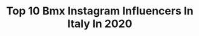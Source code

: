 ---
title: Top 10 Bmx Instagram Influencers In Italy In 2020
description: >-
  Find top bmx Instagram influencers in Italy in 2020. Most popular hashtags: #bmx #sport #gopro #skate.
platform: Instagram
hits: 9
text_top: Identify the best Instagram accounts on inBeat.
text_bottom: Our search engine aggregates 9 Instagram influencers like this in Italy for you to contact.
profiles:
  - username: "brigantetattoo"
    fullname: >-
      Brigantetattoo
    bio: >-
      BOOKING OPEN FOR MILANO - OCTOBER / NOVEMBER - 2020 -
    location: "Italy"
    followers: 302649
    engagement: 83
    commentsToLikes: 0.007802
    id: ck5hj85h0g6k40i11yk9qdpfe
    verified: false
    hashtags: "#font, #bmx, #skateboard, #hate"
  - username: "artemkarpov492"
    fullname: >-
      18 y.o
    bio: >-
      My Sponsor 🔥@ridescootershop 🔥
    location: "Italy"
    followers: 5603
    engagement: 2284
    commentsToLikes: 0.024335
    id: ck9we7713ixlb0j780xz3624e
    verified: false
    hashtags: "#bmx, #scooter, #ridescooter, #style"
  - username: "ziliandre"
    fullname: >-
      Andrea Ziliani
    bio: >-
      No Bike no Life!!! 😎🤘🏻 YouTuber // Creator for @redbullitalia // rider for @supernovagang
    location: "Italy"
    followers: 11054
    engagement: 810
    commentsToLikes: 0.007013
    id: ck8t033djqo170j78fr6v2imx
    verified: false
    hashtags: "#bicycle, #freeride, #sport, #mtblifestyle"
  - username: "lele.aspro"
    fullname: >-
      Lele Aspro
    bio: >-
      Creativity Creator 📸 Gopro Founder: @herosquadvt Admin: @gosoulcommunity 🌐 Sponsor: Bluefin - Blueprint WonkyBoard - Ruroc 📩 Sponsorship: Email o Dm
    location: "Italy"
    followers: 6114
    engagement: 647
    commentsToLikes: 0.033575
    id: ck5zsnlxcyufy0i14r4achfp4
    verified: false
    hashtags: "#paddleboard, #cycling, #photooftheday, #surf"
  - username: "e30queen"
    fullname: >-
      CT
    bio: >-
      BMW E30’s E24 E28 Audi RS4 Car Enthusiast @e30_jv 🤴🏽❤️
    location: "Italy"
    followers: 27558
    engagement: 179
    commentsToLikes: 0.019742
    id: ck13aa4e2pdku0i197t4n2wp2
    verified: false
    hashtags: "#c141ret, #e30, #cardrawing, #caricature"
  - username: "dilettacurra"
    fullname: >-
      •🔥•DC•🔥•
    bio: >-
      Dile ❤ Bratislava🇸🇰Wien🇦🇹Italy(Calabria)🇮🇹 @dilettacurra
    location: "Italy"
    followers: 7585
    engagement: 798
    commentsToLikes: 0.017194
    id: ck9hahvx2clw70j78m2iibib5
    verified: false
    hashtags: "#tulerthecreator, #kcco, #armani, #african"
  - username: "samuele_zuccali"
    fullname: >-
      Samuele Zuccali
    bio: >-
      // Italian Freestyle TRIAL Rider // Rider for #circustrialtour Freestyle Team
    location: "Italy"
    followers: 16862
    engagement: 372
    commentsToLikes: 0.010250
    id: ck5qe71gnz17d0i112m1r1kx8
    verified: false
    hashtags: "#freestyle, #circustrialtour, #trialfreestyle, #samuelezuccali"
  - username: "suarezlegroupe"
    fullname: >-
      SUAREZ
    bio: >-
      Nouvel album le 4/9/20 🔥🔥DISPO ICI👇👇
    location: "Italy"
    followers: 11073
    engagement: 597
    commentsToLikes: 0.045683
    id: ck5q0z38r8gou0i1180acd6sv
    verified: true
    hashtags: "#tasvumabulle, #vivant, #sarapechetiamo"
  - username: "giulio_carusosurf"
    fullname: >-
      Giulio Caruso
    bio: >-
      Surfer🇮🇹 Cagliari, ITA📍 Traveller🌎 Whatever it takes!💪🏼 giulio.caruso2001@gmail.com 📧 🔗CNS LINK🔗
    location: "Italy"
    followers: 2605
    engagement: 1525
    commentsToLikes: 0.056847
    id: ck5cgkxb8p1t20i11gpf991mn
    verified: false
    hashtags: "#wanderlust, #gopro, #sardegna, #surfboard"
---